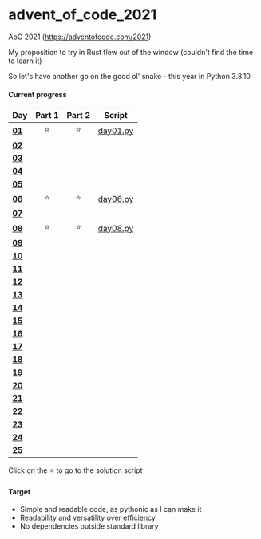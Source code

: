 # advent_of_code_2021
AoC 2021 (https://adventofcode.com/2021)

My proposition to try in Rust flew out of the window (couldn't find the time to learn it)

So let's have another go on the good ol' snake - this year in Python 3.8.10

#### Current progress

| Day                                            | Part 1 | Part 2 | Script            |
| ---------------------------------------------- | :----: | :----: | :---------------: |
| **[01](https://adventofcode.com/2021/day/1)**  | ⭐ | ⭐ | [day01.py](day01.py) |
| **[02](https://adventofcode.com/2021/day/2)**  ||||
| **[03](https://adventofcode.com/2021/day/3)**  ||||
| **[04](https://adventofcode.com/2021/day/4)**  ||||
| **[05](https://adventofcode.com/2021/day/5)**  ||||
| **[06](https://adventofcode.com/2021/day/6)**  | ⭐ | ⭐ | [day06.py](day06.py) |
| **[07](https://adventofcode.com/2021/day/7)**  ||||
| **[08](https://adventofcode.com/2021/day/8)**  | ⭐ | ⭐ | [day08.py](day08.py) |
| **[09](https://adventofcode.com/2021/day/9)**  ||||
| **[10](https://adventofcode.com/2021/day/10)** ||||
| **[11](https://adventofcode.com/2021/day/11)** ||||
| **[12](https://adventofcode.com/2021/day/12)** ||||
| **[13](https://adventofcode.com/2021/day/13)** ||||
| **[14](https://adventofcode.com/2021/day/14)** ||||
| **[15](https://adventofcode.com/2021/day/15)** ||||
| **[16](https://adventofcode.com/2021/day/16)** ||||
| **[17](https://adventofcode.com/2021/day/17)** ||||
| **[18](https://adventofcode.com/2021/day/18)** ||||
| **[19](https://adventofcode.com/2021/day/19)** ||||
| **[20](https://adventofcode.com/2021/day/20)** ||||
| **[21](https://adventofcode.com/2021/day/21)** ||||
| **[22](https://adventofcode.com/2021/day/22)** ||||
| **[23](https://adventofcode.com/2021/day/23)** ||||
| **[24](https://adventofcode.com/2021/day/24)** ||||
| **[25](https://adventofcode.com/2021/day/25)** ||||

Click on the ⭐ to go to the solution script  

#### Target
* Simple and readable code, as pythonic as I can make it
* Readability and versatility over efficiency
* No dependencies outside standard library